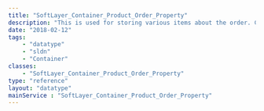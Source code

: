 ```yaml
---
title: "SoftLayer_Container_Product_Order_Property"
description: "This is used for storing various items about the order. Currently used for storing additional raid information when ordering servers. This is optional "
date: "2018-02-12"
tags:
    - "datatype"
    - "sldn"
    - "Container"
classes:
    - "SoftLayer_Container_Product_Order_Property"
type: "reference"
layout: "datatype"
mainService : "SoftLayer_Container_Product_Order_Property"
---
```

